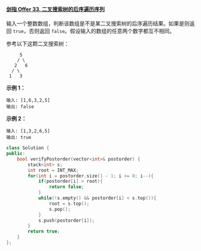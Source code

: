#### [剑指 Offer 33. 二叉搜索树的后序遍历序列](https://leetcode-cn.com/problems/er-cha-sou-suo-shu-de-hou-xu-bian-li-xu-lie-lcof/)

输入一个整数数组，判断该数组是不是某二叉搜索树的后序遍历结果。如果是则返回 `true`，否则返回 `false`。假设输入的数组的任意两个数字都互不相同。

 

参考以下这颗二叉搜索树：

```
     5
    / \
   2   6
  / \
 1   3
```

**示例 1：**

```
输入: [1,6,3,2,5]
输出: false
```

**示例 2：**

```
输入: [1,3,2,6,5]
输出: true
```

 

```C++
class Solution {
public:
    bool verifyPostorder(vector<int>& postorder) {
        stack<int> s;
        int root = INT_MAX;
        for(int i = postorder.size() - 1; i >= 0; i--){
            if(postorder[i] > root){
                return false;
            }
            while(!s.empty() && postorder[i] < s.top()){
                root = s.top();
                s.pop();
            }
            s.push(postorder[i]);
        }
        return true;
    }
};
```


